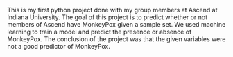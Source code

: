 This is my first python project done with my group members at Ascend at Indiana University.
The goal of this project is to predict whether or not members of Ascend have MonkeyPox given a sample set.
We used machine learning to train a model and predict the presence or absence of MonkeyPox.
The conclusion of the project was that the given variables were not a good predictor of MonkeyPox.
